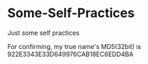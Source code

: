 # Some-Self-Practices
Just some self practices

For confirming, my true name's MD5(32bit) is
922E3343E33D649976CAB18EC6EDD4BA
